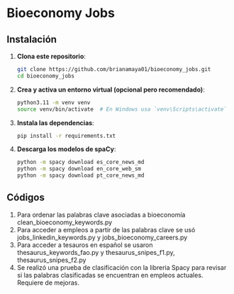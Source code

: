 # Bioeconomy Jobs 

## Instalación


1. **Clona este repositorio**:

    ```sh
    git clone https://github.com/brianamaya01/bioeconomy_jobs.git
    cd bioeconomy_jobs
    ```

2. **Crea y activa un entorno virtual (opcional pero recomendado)**:

    ```sh
    python3.11 -m venv venv
    source venv/bin/activate  # En Windows usa `venv\Scripts\activate`
    ```

3. **Instala las dependencias**:

    ```sh
    pip install -r requirements.txt
    ```

4. **Descarga los modelos de spaCy**:

    ```sh
    python -m spacy download es_core_news_md
    python -m spacy download en_core_web_sm
    python -m spacy download pt_core_news_md
    ```

## Códigos 

1. Para ordenar las palabras clave asociadas a bioeconomía clean_bioeconomy_keywords.py
2. Para acceder a empleos a partir de las palabras clave se usó jobs_linkedin_keywords.py y jobs_bioeconomy_careers.py
3. Para acceder a tesauros en español se usaron thesaurus_keywords_fao.py y thesaurus_snipes_f1.py, thesaurus_snipes_f2.py  
4. Se realizó una prueba de clasificación con la libreria Spacy para revisar si las palabras clasificadas se encuentran en empleos actuales. Requiere de mejoras. 

